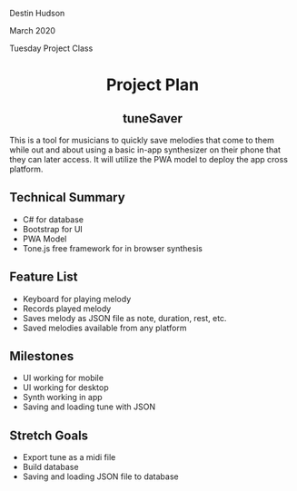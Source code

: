 <p>Destin Hudson</p>
<p>March 2020</p>
<p>Tuesday Project Class</p>

<h1 align="center">Project Plan</h1>
<h2 align="center">tuneSaver</h2>
This is a tool for musicians to quickly save melodies that come to them while out and about using a basic in-app synthesizer on their phone that they can later access. It will utilize the PWA model to deploy the app cross platform.

<h2>Technical Summary</h2>
<ul>
 <li>C# for database</li>
 <li>Bootstrap for UI</li>
 <li>PWA Model</li>
 <li>Tone.js free framework for in browser synthesis</li>
</ul>

<h2>Feature List</h2>
<ul>
 <li>Keyboard for playing melody</li>
 <li>Records played melody</li>
 <li>Saves melody as JSON file as note, duration, rest, etc.</li>
 <li>Saved melodies available from any platform</li>
</ul>

<h2>Milestones</h2>
<ul>
 <li>UI working for mobile</li>
 <li>UI working for desktop</li>
 <li>Synth working in app</li>
 <li>Saving and loading tune with JSON</li>
</ul>

<h2>Stretch Goals</h2>
<ul>
 <li>Export tune as a midi file</li>
 <li>Build database</li>
 <li>Saving and loading JSON file to database</li>
</ul>
